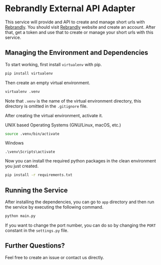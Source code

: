 # Rebrandly External API Adapter
This service will provide and API to create and manage short urls with
[Rebrandly](https://rebrandly.com/). You should visit
[Rebrandly](https://rebrandly.com/) website and create an account. After that,
get a token and use that to create or manage your short urls with this
service.


## Managing the Environment and Dependencies
To start working, first install `virtualenv` with pip.
```bash
pip install virtualenv
```

Then create an empty virtual environment.
```bash
virtualenv .venv
```
Note that `.venv` is the name of the virtual environment directory, this
directory is omitted in the `.gitignore` file.

After creating the virtual environment, activate it.

UNIX based Operating Systems (GNU/Linux, macOS, etc.)
```bash
source .venv/bin/activate
```

Windows
```batch
.\venv\Scripts\activate
```

Now you can install the required python packages in the clean environment you
just created.
```bash
pip install -r requirements.txt
```

## Running the Service
After installing the dependencies, you can go to `app` directory and then run
the service by executing the following command.
```bash
python main.py
```
If you want to change the port number, you can do so by changing the `PORT`
constant in the `settings.py` file.

## Further Questions?
Feel free to create an issue or contact us directly.
